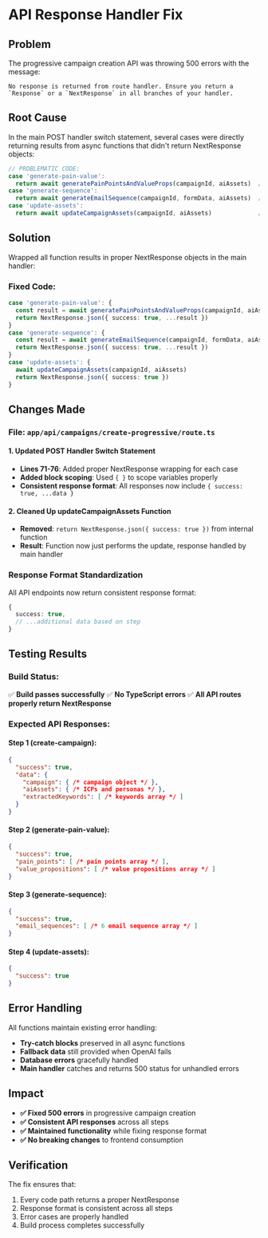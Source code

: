 # API Response Handler Fix

## Problem
The progressive campaign creation API was throwing 500 errors with the message:
```
No response is returned from route handler. Ensure you return a `Response` or a `NextResponse` in all branches of your handler.
```

## Root Cause
In the main POST handler switch statement, several cases were directly returning results from async functions that didn't return NextResponse objects:

```typescript
// PROBLEMATIC CODE:
case 'generate-pain-value':
  return await generatePainPointsAndValueProps(campaignId, aiAssets)  // ❌ Returns plain object
case 'generate-sequence':
  return await generateEmailSequence(campaignId, formData, aiAssets)  // ❌ Returns plain object
case 'update-assets':
  return await updateCampaignAssets(campaignId, aiAssets)             // ❌ Returned NextResponse from internal function
```

## Solution
Wrapped all function results in proper NextResponse objects in the main handler:

### Fixed Code:
```typescript
case 'generate-pain-value': {
  const result = await generatePainPointsAndValueProps(campaignId, aiAssets)
  return NextResponse.json({ success: true, ...result })
}
case 'generate-sequence': {
  const result = await generateEmailSequence(campaignId, formData, aiAssets)
  return NextResponse.json({ success: true, ...result })
}
case 'update-assets': {
  await updateCampaignAssets(campaignId, aiAssets)
  return NextResponse.json({ success: true })
}
```

## Changes Made

### File: `app/api/campaigns/create-progressive/route.ts`

#### 1. Updated POST Handler Switch Statement
- **Lines 71-76**: Added proper NextResponse wrapping for each case
- **Added block scoping**: Used `{ }` to scope variables properly
- **Consistent response format**: All responses now include `{ success: true, ...data }`

#### 2. Cleaned Up updateCampaignAssets Function
- **Removed**: `return NextResponse.json({ success: true })` from internal function
- **Result**: Function now just performs the update, response handled by main handler

### Response Format Standardization
All API endpoints now return consistent response format:
```typescript
{
  success: true,
  // ...additional data based on step
}
```

## Testing Results

### Build Status:
✅ **Build passes successfully**
✅ **No TypeScript errors**
✅ **All API routes properly return NextResponse**

### Expected API Responses:

#### Step 1 (create-campaign):
```json
{
  "success": true,
  "data": {
    "campaign": { /* campaign object */ },
    "aiAssets": { /* ICPs and personas */ },
    "extractedKeywords": [ /* keywords array */ ]
  }
}
```

#### Step 2 (generate-pain-value):
```json
{
  "success": true,
  "pain_points": [ /* pain points array */ ],
  "value_propositions": [ /* value propositions array */ ]
}
```

#### Step 3 (generate-sequence):
```json
{
  "success": true,
  "email_sequences": [ /* 6 email sequence array */ ]
}
```

#### Step 4 (update-assets):
```json
{
  "success": true
}
```

## Error Handling
All functions maintain existing error handling:
- **Try-catch blocks** preserved in all async functions
- **Fallback data** still provided when OpenAI fails
- **Database errors** gracefully handled
- **Main handler** catches and returns 500 status for unhandled errors

## Impact
- **✅ Fixed 500 errors** in progressive campaign creation
- **✅ Consistent API responses** across all steps
- **✅ Maintained functionality** while fixing response format
- **✅ No breaking changes** to frontend consumption

## Verification
The fix ensures that:
1. Every code path returns a proper NextResponse
2. Response format is consistent across all steps
3. Error cases are properly handled
4. Build process completes successfully